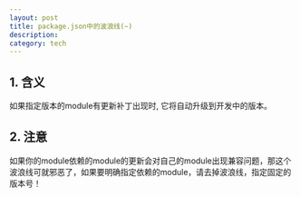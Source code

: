```yaml
---
layout: post
title: package.json中的波浪线(~) 
description: 
category: tech
---
```


## 1. 含义

如果指定版本的module有更新补丁出现时, 它将自动升级到开发中的版本。

## 2. 注意

如果你的module依赖的module的更新会对自己的module出现兼容问题，那这个波浪线可就邪恶了，如果要明确指定依赖的module，请去掉波浪线，指定固定的版本号！
